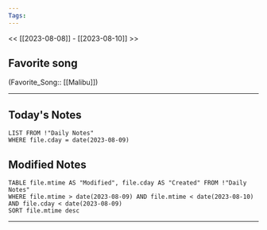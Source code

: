 ```yaml
---
Tags:
---
```

<< [[2023-08-08]] - [[2023-08-10]] >>
## Favorite song
(Favorite_Song:: [[Malibu]])

___
## Today's Notes
```dataview
LIST FROM !"Daily Notes"
WHERE file.cday = date(2023-08-09)
```
## Modified Notes
```dataview
TABLE file.mtime AS "Modified", file.cday AS "Created" FROM !"Daily Notes" 
WHERE file.mtime > date(2023-08-09) AND file.mtime < date(2023-08-10) AND file.cday < date(2023-08-09)
SORT file.mtime desc
```
___
